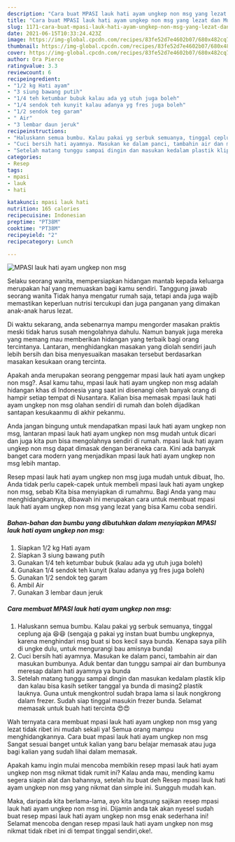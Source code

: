 ```yaml
---
description: "Cara buat MPASI lauk hati ayam ungkep non msg yang lezat dan Mudah Dibuat"
title: "Cara buat MPASI lauk hati ayam ungkep non msg yang lezat dan Mudah Dibuat"
slug: 1171-cara-buat-mpasi-lauk-hati-ayam-ungkep-non-msg-yang-lezat-dan-mudah-dibuat
date: 2021-06-15T10:33:24.423Z
image: https://img-global.cpcdn.com/recipes/83fe52d7e4602b07/680x482cq70/mpasi-lauk-hati-ayam-ungkep-non-msg-foto-resep-utama.jpg
thumbnail: https://img-global.cpcdn.com/recipes/83fe52d7e4602b07/680x482cq70/mpasi-lauk-hati-ayam-ungkep-non-msg-foto-resep-utama.jpg
cover: https://img-global.cpcdn.com/recipes/83fe52d7e4602b07/680x482cq70/mpasi-lauk-hati-ayam-ungkep-non-msg-foto-resep-utama.jpg
author: Ora Pierce
ratingvalue: 3.3
reviewcount: 6
recipeingredient:
- "1/2 kg Hati ayam"
- "3 siung bawang putih"
- "1/4 teh ketumbar bubuk kalau ada yg utuh juga boleh"
- "1/4 sendok teh kunyit kalau adanya yg fres juga boleh"
- "1/2 sendok teg garam"
- " Air"
- "3 lembar daun jeruk"
recipeinstructions:
- "Haluskann semua bumbu. Kalau pakai yg serbuk semuanya, tinggal ceplung aja 😆😆 (sengaja g pakai yg instan buat bumbu ungkepnya, karena menghindari msg buat si bos kecil saya bunda. Kenapa saya pilih di ungke dulu, untuk mengurangi bau amisnya bunda)"
- "Cuci bersih hati ayamnya. Masukan ke dalam panci, tambahin air dan masukan bumbunya. Aduk bentar dan tunggu sampai air dan bumbunya meresap dalam hati ayamnya ya bunda"
- "Setelah matang tunggu sampai dingin dan masukan kedalam plastik klip dan kalau bisa kasih setiker tanggal ya bunda di masing2 plastik lauknya. Guna untuk mengkontrol sudah brapa lama si lauk nongkrong dalam frezer. Sudah siap tinggal masukin frezer bunda. Selamat memasak untuk buah hati tercinta 😍😍"
categories:
- Resep
tags:
- mpasi
- lauk
- hati

katakunci: mpasi lauk hati 
nutrition: 165 calories
recipecuisine: Indonesian
preptime: "PT38M"
cooktime: "PT38M"
recipeyield: "2"
recipecategory: Lunch

---
```



![MPASI lauk hati ayam ungkep non msg](https://img-global.cpcdn.com/recipes/83fe52d7e4602b07/680x482cq70/mpasi-lauk-hati-ayam-ungkep-non-msg-foto-resep-utama.jpg)

Selaku seorang wanita, mempersiapkan hidangan mantab kepada keluarga merupakan hal yang memuaskan bagi kamu sendiri. Tanggung jawab seorang  wanita Tidak hanya mengatur rumah saja, tetapi anda juga wajib memastikan keperluan nutrisi tercukupi dan juga panganan yang dimakan anak-anak harus lezat.

Di waktu  sekarang, anda sebenarnya mampu mengorder masakan praktis meski tidak harus susah mengolahnya dahulu. Namun banyak juga mereka yang memang mau memberikan hidangan yang terbaik bagi orang tercintanya. Lantaran, menghidangkan masakan yang diolah sendiri jauh lebih bersih dan bisa menyesuaikan masakan tersebut berdasarkan masakan kesukaan orang tercinta. 



Apakah anda merupakan seorang penggemar mpasi lauk hati ayam ungkep non msg?. Asal kamu tahu, mpasi lauk hati ayam ungkep non msg adalah hidangan khas di Indonesia yang saat ini disenangi oleh banyak orang di hampir setiap tempat di Nusantara. Kalian bisa memasak mpasi lauk hati ayam ungkep non msg olahan sendiri di rumah dan boleh dijadikan santapan kesukaanmu di akhir pekanmu.

Anda jangan bingung untuk mendapatkan mpasi lauk hati ayam ungkep non msg, lantaran mpasi lauk hati ayam ungkep non msg mudah untuk dicari dan juga kita pun bisa mengolahnya sendiri di rumah. mpasi lauk hati ayam ungkep non msg dapat dimasak dengan beraneka cara. Kini ada banyak banget cara modern yang menjadikan mpasi lauk hati ayam ungkep non msg lebih mantap.

Resep mpasi lauk hati ayam ungkep non msg juga mudah untuk dibuat, lho. Anda tidak perlu capek-capek untuk membeli mpasi lauk hati ayam ungkep non msg, sebab Kita bisa menyiapkan di rumahmu. Bagi Anda yang mau menghidangkannya, dibawah ini merupakan cara untuk membuat mpasi lauk hati ayam ungkep non msg yang lezat yang bisa Kamu coba sendiri.

<!--inarticleads1-->

##### Bahan-bahan dan bumbu yang dibutuhkan dalam menyiapkan MPASI lauk hati ayam ungkep non msg:

1. Siapkan 1/2 kg Hati ayam
1. Siapkan 3 siung bawang putih
1. Gunakan 1/4 teh ketumbar bubuk (kalau ada yg utuh juga boleh)
1. Gunakan 1/4 sendok teh kunyit (kalau adanya yg fres juga boleh)
1. Gunakan 1/2 sendok teg garam
1. Ambil  Air
1. Gunakan 3 lembar daun jeruk




<!--inarticleads2-->

##### Cara membuat MPASI lauk hati ayam ungkep non msg:

1. Haluskann semua bumbu. Kalau pakai yg serbuk semuanya, tinggal ceplung aja 😆😆 (sengaja g pakai yg instan buat bumbu ungkepnya, karena menghindari msg buat si bos kecil saya bunda. Kenapa saya pilih di ungke dulu, untuk mengurangi bau amisnya bunda)
1. Cuci bersih hati ayamnya. Masukan ke dalam panci, tambahin air dan masukan bumbunya. Aduk bentar dan tunggu sampai air dan bumbunya meresap dalam hati ayamnya ya bunda
1. Setelah matang tunggu sampai dingin dan masukan kedalam plastik klip dan kalau bisa kasih setiker tanggal ya bunda di masing2 plastik lauknya. Guna untuk mengkontrol sudah brapa lama si lauk nongkrong dalam frezer. Sudah siap tinggal masukin frezer bunda. Selamat memasak untuk buah hati tercinta 😍😍




Wah ternyata cara membuat mpasi lauk hati ayam ungkep non msg yang lezat tidak ribet ini mudah sekali ya! Semua orang mampu menghidangkannya. Cara buat mpasi lauk hati ayam ungkep non msg Sangat sesuai banget untuk kalian yang baru belajar memasak atau juga bagi kalian yang sudah lihai dalam memasak.

Apakah kamu ingin mulai mencoba membikin resep mpasi lauk hati ayam ungkep non msg nikmat tidak rumit ini? Kalau anda mau, mending kamu segera siapin alat dan bahannya, setelah itu buat deh Resep mpasi lauk hati ayam ungkep non msg yang nikmat dan simple ini. Sungguh mudah kan. 

Maka, daripada kita berlama-lama, ayo kita langsung sajikan resep mpasi lauk hati ayam ungkep non msg ini. Dijamin anda tak akan nyesel sudah buat resep mpasi lauk hati ayam ungkep non msg enak sederhana ini! Selamat mencoba dengan resep mpasi lauk hati ayam ungkep non msg nikmat tidak ribet ini di tempat tinggal sendiri,oke!.

